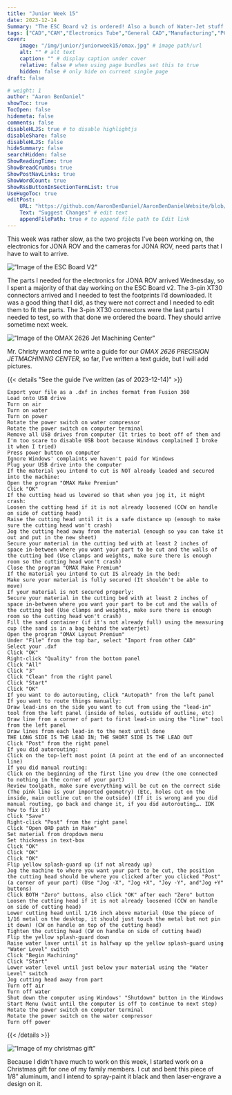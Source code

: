 ```yaml
---
title: "Junior Week 15"
date: 2023-12-14
Summary: "The ESC Board v2 is ordered! Also a bunch of Water-Jet stuff."
tags: ["CAD","CAM","Electronics Tube","General CAD","Manufacturing","PCB Design","Robotics Shop Blog","Sunk Robotics","Water-Jet Cutting"]
cover:
    image: "/img/junior/juniorweek15/omax.jpg" # image path/url
    alt: "" # alt text
    caption: "" # display caption under cover
    relative: false # when using page bundles set this to true
    hidden: false # only hide on current single page
draft: false

# weight: 1
author: "Aaron BenDaniel"
showToc: true
TocOpen: false
hidemeta: false
comments: false
disableHLJS: true # to disable highlightjs
disableShare: false
disableHLJS: false
hideSummary: false
searchHidden: false
ShowReadingTime: true
ShowBreadCrumbs: true
ShowPostNavLinks: true
ShowWordCount: true
ShowRssButtonInSectionTermList: true
UseHugoToc: true
editPost:
    URL: "https://github.com/AaronBenDaniel/AaronBenDanielWebsite/blob/main/content"
    Text: "Suggest Changes" # edit text
    appendFilePath: true # to append file path to Edit link
---
```


This week was rather slow, as the two projects I’ve been working on, the electronics for JONA ROV and the cameras for JONA ROV, need parts that I have to wait to arrive.

!["Image of the ESC Board V2"](/img/junior/juniorweek15/pcb.png)

The parts I needed for the electronics for JONA ROV arrived Wednesday, so I spent a majority of that day working on the ESC Board v2. The 3-pin XT30 connectors arrived and I needed to test the footprints I’d downloaded. It was a good thing that I did, as they were not correct and I needed to edit them to fit the parts. The 3-pin XT30 connectors were the last parts I needed to test, so with that done we ordered the board. They should arrive sometime next week.

!["Image of the OMAX 2626 Jet Machining Center"](/img/junior/juniorweek15/omax.jpg)

Mr. Christy wanted me to write a guide for our *OMAX 2626 PRECISION JETMACHINING CENTER*, so far, I’ve written a text guide, but I will add pictures.

{{< details "See the guide I’ve written (as of 2023-12-14)" >}}
```
Export your file as a .dxf in inches format from Fusion 360
Load onto USB drive
Turn on air
Turn on water
Turn on power
Rotate the power switch on water compressor
Rotate the power switch on computer terminal
Remove all USB drives from computer (It tries to boot off of them and I'm too scare to disable USB boot because Windows complained I broke it when I tried)
Press power button on computer
Ignore Windows' complaints we haven't paid for Windows
Plug your USB drive into the computer
If the material you intend to cut is NOT already loaded and secured into the machine:
Open the program "OMAX Make Premium"
Click "OK"
If the cutting head us lowered so that when you jog it, it might crash:
Loosen the cutting head if it is not already loosened (CCW on handle on side of cutting head)
Raise the cutting head until it is a safe distance up (enough to make sure the cutting head won't crash)
Jog the cutting head away from the material (enough so you can take it out and put in the new sheet)
Secure your material in the cutting bed with at least 2 inches of space in-between where you want your part to be cut and the walls of the cutting bed (Use clamps and weights, make sure there is enough room so the cutting head won't crash)
Close the program "OMAX Make Premium"
If the material you intend to cut IS already in the bed:
Make sure your material is fully secured (It shouldn't be able to move)
If your material is not secured properly:
Secure your material in the cutting bed with at least 2 inches of space in-between where you want your part to be cut and the walls of the cutting bed (Use clamps and weights, make sure there is enough room so the cutting head won't crash)
Fill the sand container (if it's not already full) using the measuring cup (the sand is in a bag behind the waterjet)
Open the program "OMAX Layout Premium"
Under "File" from the top bar, select "Import from other CAD"
Select your .dxf
Click "OK"
Right-click "Quality" from the bottom panel
Click "All"
Click "3"
Click "Clean" from the right panel
Click "Start"
Click "OK"
If you want to do autorouting, click "Autopath" from the left panel
If you want to route things manually:
Draw lead-ins on the side you want to cut from using the "lead-in" tool from the left panel (inside of holes, outside of outline, etc)
Draw line from a corner of part to first lead-in using the "line" tool from the left panel
Draw lines from each lead-in to the next until done
THE LONG SIDE IS THE LEAD IN; THE SHORT SIDE IS THE LEAD OUT
Click "Post" from the right panel
If you did autorouting:
Click on the top-left most point (A point at the end of an unconnected line)
If you did manual routing:
Click on the beginning of the first line you drew (the one connected to nothing in the corner of your part)
Review toolpath, make sure everything will be cut on the correct side (The pink line is your imported geometry) (Etc, holes cut on the inside, main outline cut on the outside) (If it is wrong and you did manual routing, go back and change it, if you did autorouting…. IDK how to fix it)
Click "Save"
Right-click "Post" from the right panel
Click "Open ORD path in Make"
Set material from dropdown menu
Set thickness in text-box
Click "OK"
Click "OK"
Click "OK"
Flip yellow splash-guard up (if not already up)
Jog the machine to where you want your part to be cut, the position the cutting head should be where you clicked after you clicked "Post" (a corner of your part) (Use "Jog -X", "Jog +X", "Joy -Y", and"Jog +Y" buttons)
Click BOTH "Zero" buttons, also click "OK" after each "Zero" button
Loosen the cutting head if it is not already loosened (CCW on handle on side of cutting head)
Lower cutting head until 1/16 inch above material (Use the piece of 1/16 metal on the desktop, it should just touch the metal but not pin it down) (CW on handle on top of the cutting head)
Tighten the cutting head (CW on handle on side of cutting head)
Flip the yellow splash-guard down
Raise water laver until it is halfway up the yellow splash-guard using "Water Level" switch
Click "Begin Machining"
Click "Start"
Lower water level until just below your material using the "Water Level" switch
Jog cutting head away from part
Turn off air
Turn off water
Shut down the computer using Windows' "Shutdown" button in the Windows Start Menu (wait until the computer is off to continue to next step)
Rotate the power switch on computer terminal
Rotate the power switch on the water compressor
Turn off power
```
{{< /details >}}

!["Image of my christmas gift"](/img/junior/juniorweek15/metal.webp)

Because I didn’t have much to work on this week, I started work on a Christmas gift for one of my family members. I cut and bent this piece of 1/8″ aluminum, and I intend to spray-paint it black and then laser-engrave a design on it.